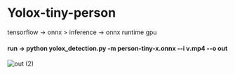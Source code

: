 # Yolox-tiny-person
tensorflow -> onnx > inference -> onnx runtime gpu


#### run -> python yolox_detection.py -m person-tiny-x.onnx --i v.mp4 --o out




![out (2)](https://user-images.githubusercontent.com/47795864/173634371-67480064-a4bc-4406-994e-8652dc3538fd.gif)


